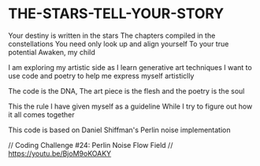 # THE-STARS-TELL-YOUR-STORY

Your destiny is written in the stars
The chapters compiled in the constellations
You need only look up and align yourself
To your true potential 
Awaken, my child


I am exploring my artistic side as I learn generative art techniques
I want to use code and poetry to help me express myself artisticlly 

The code is the DNA, The art piece is the flesh and the poetry is the soul

This the rule I have given myself as a guideline 
While I try to figure out how it all comes together 


This code is based on Daniel Shiffman's Perlin noise implementation

// Coding Challenge #24: Perlin Noise Flow  Field
// https://youtu.be/BjoM9oKOAKY


